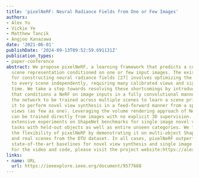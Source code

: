 ```yaml
---
title: 'pixelNeRF: Neural Radiance Fields from One or Few Images'
authors:
- Alex Yu
- Vickie Ye
- Matthew Tancik
- Angjoo Kanazawa
date: '2021-06-01'
publishDate: '2024-09-13T09:52:59.691131Z'
publication_types:
- paper-conference
abstract: We propose pixelNeRF, a learning framework that predicts a continuous neural
  scene representation conditioned on one or few input images. The existing approach
  for constructing neural radiance fields [27] involves optimizing the representation
  to every scene independently, requiring many calibrated views and significant compute
  time. We take a step towards resolving these shortcomings by introducing an architecture
  that conditions a NeRF on image inputs in a fully convolutional manner. This allows
  the network to be trained across multiple scenes to learn a scene prior, enabling
  it to perform novel view synthesis in a feed-forward manner from a sparse set of
  views (as few as one). Leveraging the volume rendering approach of NeRF, our model
  can be trained directly from images with no explicit 3D supervision. We conduct
  extensive experiments on ShapeNet benchmarks for single image novel view synthesis
  tasks with held-out objects as well as entire unseen categories. We further demonstrate
  the flexibility of pixelNeRF by demonstrating it on multi-object ShapeNet scenes
  and real scenes from the DTU dataset. In all cases, pixelNeRF outperforms current
  state-of-the-art baselines for novel view synthesis and single image 3D reconstruction.
  For the video and code, please visit the project website:https://alexyu.net/pixelnerf.
links:
- name: URL
  url: https://ieeexplore.ieee.org/document/9577688
---
```

